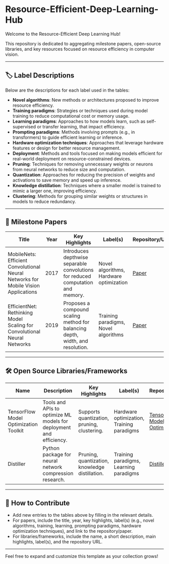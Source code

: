 # Resource-Efficient-Deep-Learning-Hub

Welcome to the Resource-Efficient Deep Learning Hub!  

This repository is dedicated to aggregating milestone papers, open-source libraries, and key resources focused on resource efficiency in computer vision.

---

## 🏷️ Label Descriptions

Below are the descriptions for each label used in the tables:

- **Novel algorithms**: New methods or architectures proposed to improve resource efficiency.
- **Training paradigms**: Strategies or techniques used during model training to reduce computational cost or memory usage.
- **Learning paradigms**: Approaches to how models learn, such as self-supervised or transfer learning, that impact efficiency.
- **Prompting paradigms**: Methods involving prompts (e.g., in transformers) to guide efficient learning or inference.
- **Hardware optimization techniques**: Approaches that leverage hardware features or design for better resource management.
- **Deployment**: Methods and tools focused on making models efficient for real-world deployment on resource-constrained devices.
- **Pruning**: Techniques for removing unnecessary weights or neurons from neural networks to reduce size and computation.
- **Quantization**: Approaches for reducing the precision of weights and activations to save memory and speed up inference.
- **Knowledge distillation**: Techniques where a smaller model is trained to mimic a larger one, improving efficiency.
- **Clustering**: Methods for grouping similar weights or structures in models to reduce redundancy.

---

## 📄 Milestone Papers

| Title | Year | Key Highlights | Label(s) | Repository/URL |
|-------|------|----------------|----------|----------------|
| MobileNets: Efficient Convolutional Neural Networks for Mobile Vision Applications | 2017 | Introduces depthwise separable convolutions for reduced computation and memory. | Novel algorithms, Hardware optimization | [Paper](https://arxiv.org/abs/1704.04861) |
| EfficientNet: Rethinking Model Scaling for Convolutional Neural Networks | 2019 | Proposes a compound scaling method for balancing depth, width, and resolution. | Training paradigms, Novel algorithms | [Paper](https://arxiv.org/abs/1905.11946) |

---

## 🛠️ Open Source Libraries/Frameworks

| Name | Description | Key Highlights | Label(s) | Repository/URL |
|------|-------------|----------------|----------|----------------|
| TensorFlow Model Optimization Toolkit | Tools and APIs to optimize ML models for deployment and efficiency. | Supports quantization, pruning, clustering. | Hardware optimization, Training paradigms | [TensorFlow Model Optimization](https://www.tensorflow.org/model_optimization) |
| Distiller | Python package for neural network compression research. | Pruning, quantization, knowledge distillation. | Training paradigms, Learning paradigms | [Distiller](https://github.com/IntelLabs/distiller) |

---

## 🚀 How to Contribute

- Add new entries to the tables above by filling in the relevant details.
- For papers, include the title, year, key highlights, label(s) (e.g., novel algorithms, training, learning, prompting paradigms, hardware optimization techniques), and link to the repository/paper.
- For libraries/frameworks, include the name, a short description, main highlights, label(s), and the repository URL.

---

Feel free to expand and customize this template as your collection grows!
